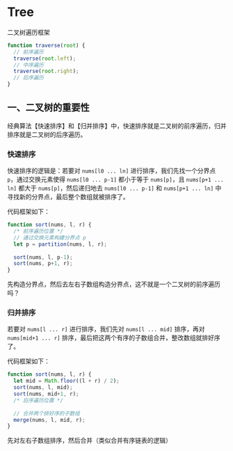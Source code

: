 # Tree

二叉树遍历框架

```js
function traverse(root) {
  // 前序遍历
  traverse(root.left);
  // 中序遍历
  traverse(root.right);
  // 后序遍历
}
```



## 一、二叉树的重要性

经典算法【快速排序】和【归并排序】中，快速排序就是二叉树的前序遍历，归并排序就是二叉树的后序遍历。



### 快速排序

快速排序的逻辑是：若要对 `nums[l0 ... ln]` 进行排序，我们先找一个分界点 `p`，通过交换元素使得 `nums[l0 ... p-1]` 都小于等于 `nums[p]`，且 `nums[p+1 ... ln]` 都大于 `nums[p]`，然后递归地去 `nums[l0 ... p-1]` 和 `nums[p+1 ... ln]` 中寻找新的分界点，最后整个数组就被排序了。

代码框架如下：

```js
function sort(nums, l, r) {
  /* 前序遍历位置 */
  // 通过交换元素构建分界点 p
  let p = partition(nums, l, r);
  
  sort(nums, l, p-1);
  sort(nums, p+1, r);
}
```

先构造分界点，然后去左右子数组构造分界点，这不就是一个二叉树的前序遍历吗？



### 归并排序

若要对 `nums[l ... r]` 进行排序，我们先对 `nums[l ... mid]` 排序，再对 `nums[mid+1 ... r]` 排序，最后把这两个有序的子数组合并，整改数组就排好序了。

代码框架如下：

```js
function sort(nums, l, r) {
  let mid = Math.floor((l + r) / 2);
  sort(nums, l, mid);
  sort(nums, mid+1, r);
  /* 后序遍历位置 */
  
  // 合并两个排好序的子数组
  merge(nums, l, mid, r);
}
```

先对左右子数组排序，然后合并（类似合并有序链表的逻辑）

















































